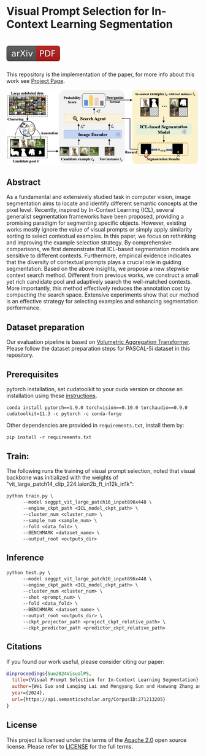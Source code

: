# Visual Prompt Selection for In-Context Learning Segmentation
# [![Paper](assets/arxiv.svg)](https://arxiv.org/pdf/2404.10157.pdf) 
This repository is the implementation of the paper, for more info about this work see [Project Page](https://arxiv.org/pdf/2404.10157.pdf). 

<div align="center">
  <img src="assets/model.png">
</div>

## Abstract
As a fundamental and extensively studied task in computer vision, image segmentation aims to locate and identify different semantic concepts at the pixel level. Recently, inspired by In-Context Learning (ICL), several generalist segmentation frameworks have been proposed, providing a promising paradigm for segmenting specific objects. However, existing works mostly ignore the value of visual prompts or simply apply similarity sorting to select contextual examples. In this paper, we focus on rethinking and improving the example selection strategy. By comprehensive comparisons, we first demonstrate that ICL-based segmentation models are sensitive to different contexts. Furthermore, empirical evidence indicates that the diversity of contextual prompts plays a crucial role in guiding segmentation. Based on the above insights, we propose a new stepwise context search method. Different from previous works, we construct a small yet rich candidate pool and adaptively search the well-matched contexts. More importantly, this method effectively reduces the annotation cost by compacting the search space. Extensive experiments show that our method is an effective strategy for selecting examples and enhancing segmentation performance.

## Dataset preparation

Our evaluation pipeline is based on [Volumetric Aggregation Transformer](https://github.com/Seokju-Cho/Volumetric-Aggregation-Transformer). Please follow the dataset preparation steps for PASCAL-5i dataset in this repository. 

## Prerequisites
pytorch installation, set cudatoolkit to your cuda version or choose an installation using these [instructions](https://pytorch.org/get-started/previous-versions/#v18).
```
conda install pytorch==1.9.0 torchvision==0.10.0 torchaudio==0.9.0 cudatoolkit=11.3 -c pytorch -c conda-forge
```
Other dependencies are provided in `requirements.txt`, install them by:
```
pip install -r requirements.txt
```

## Train:
The following runs the training of visual prompt selection, noted that visual backbone was initialized with the weights of "vit_large_patch14_clip_224.laion2b_ft_in12k_in1k":

```
python train.py \
      --model seggpt_vit_large_patch16_input896x448 \
      --engine_ckpt_path <ICL_model_ckpt_path> \
      --cluster_num <cluster_num> \
      --sample_num <sample_num> \
      --fold <data_fold> \
      --BENCHMARK <dataset_name> \
      --output_root <outputs_dir> 
```

## Inference

```
python test.py \
      --model seggpt_vit_large_patch16_input896x448 \
      --engine_ckpt_path <ICL_model_ckpt_path> \
      --cluster_num <cluster_num> \
      --shot <prompt_num> \
      --fold <data_fold> \
      --BENCHMARK <dataset_name> \
      --output_root <outputs_dir> \
      --ckpt_projector_path <project_ckpt_relative_path> \
      --ckpt_predictor_path <predictor_ckpt_relative_path> 
```

## Citations

If you found our work useful, please consider citing our paper:

```bibtex
@inproceedings{Suo2024VisualPS,
  title={Visual Prompt Selection for In-Context Learning Segmentation},
  author={Wei Suo and Lanqing Lai and Mengyang Sun and Hanwang Zhang and Peng Wang and Yanning Zhang},
  year={2024},
  url={https://api.semanticscholar.org/CorpusID:271213205}
}
```

## License

This project is licensed under the terms of the [Apache 2.0](LICENSE) open source license. Please refer to [LICENSE](LICENSE) for the full terms.
